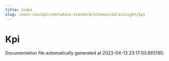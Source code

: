 ```yaml
---
title: index
slug: /main-concepts/metadata-standard/schemas/datainsight/kpi
---
```


# Kpi

Documentation file automatically generated at 2023-04-13 23:17:03.893190.
